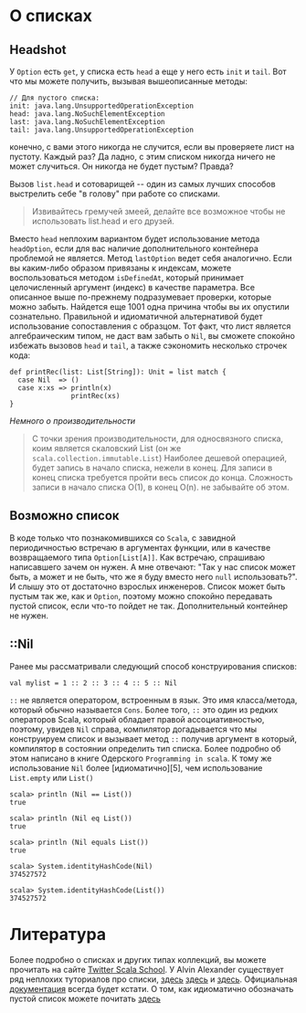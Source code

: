О списках
=========

## Headshot
У `Option` есть `get`, у списка есть `head` а еще у него есть `init` и
`tail`. Вот что мы можете получить, вызывая вышеописанные методы:

    // Для пустого списка:
    init: java.lang.UnsupportedOperationException
    head: java.lang.NoSuchElementException
    last: java.lang.NoSuchElementException
    tail: java.lang.UnsupportedOperationException

конечно, с вами этого никогда не случится, если вы проверяете лист
на пустоту. Каждый раз? Да ладно, с этим списком никогда ничего не может
случиться. Он никогда не будет пустым? Правда?

Вызов `list.head` и сотоварищей -- один из самых лучших способов
выстрелить себе "в голову" при работе со списками.

> Извивайтесь гремучей змеей, делайте все возможное чтобы не
> использовать list.head и его друзей.

Вместо `head` неплохим вариантом будет использование метода
`headOption`, если для вас наличие дополнительного контейнера проблемой
не является. Метод `lastOption` ведет себя аналогично. Если вы
каким-либо образом привязаны к индексам, можете воспользоваться методом
`isDefinedAt`, который принимает целочисленный аргумент (индекс)
в качестве параметра.
Все описанное выше по-прежнему подразумевает проверки, которые можно
забыть. Найдется еще 1001 одна причина чтобы вы их опустили сознательно.
Правильной и идиоматичной альтернативой будет использование
сопоставления с образцом. Тот факт, что лист является алгебраическим
типом, не даст вам забыть о `Nil`, вы сможете спокойно избежать вызовов
`head` и `tail`, а также сэкономить несколько строчек кода:

    def printRec(list: List[String]): Unit = list match {
      case Nil  => ()
      case x:xs => println(x)
                   printRec(xs)
    }

*Немного о производительности*
> С точки зрения производительности, для односвязного списка, коим
> является скаловский List (он же `scala.collection.immutable.List`)
> Наиболее дешевой операцией, будет запись в начало списка, нежели
> в конец. Для записи в конец списка требуется пройти весь список до
> конца. Сложность записи в начало списка O(1), в конец O(n).
> не забывайте об этом.

## Возможно список
В коде только что познакомившихся со `Scala`, с завидной периодичностью
встречаю в аргументах функции, или в качестве возвращаемого типа
`Option[List[A]]`. Как встречаю, спрашиваю написавшего зачем он нужен.
А мне отвечают: "Так у нас список может быть, а может и не быть, что
же я буду вместо него `null` использовать?". И слышу это от достаточно
взрослых инженеров. Список может быть пустым так же, как и `Option`,
поэтому можно спокойно передавать пустой список, если что-то пойдет не
так. Дополнительный контейнер не нужен.

## ::Nil
Ранее мы рассматривали следующий способ конструирования списков:

    val mylist = 1 :: 2 :: 3 :: 4 :: 5 :: Nil

`::` не является оператором, встроенным в язык. Это имя класса/метода,
который обычно называется `Cons`. Более того, `::` это один из редких
операторов Scala, который обладает правой ассоциативностью, поэтому,
увидев `Nil` справа, компилятор догадывается что мы конструируем список
и вызывает метод `::` получив аргумент в который, компилятор в
состоянии определить тип списка. Более подробно об этом написано в книге
Одерского `Programming in scala`. К тому же использование `Nil` более
[идиоматично][5], чем использование `List.empty` или `List()`

    scala> println (Nil == List())
    true

    scala> println (Nil eq List())
    true

    scala> println (Nil equals List())
    true

    scala> System.identityHashCode(Nil)
    374527572

    scala> System.identityHashCode(List())
    374527572


Литература
==========
Более подробно о списках и других типах коллекций, вы можете прочитать
на сайте [Twitter Scala School][tschool-col]. У Alvin Alexander существует ряд
неплохих туториалов про списки, [здесь][aal1] [здесь][aal2] и [здесь][aal3].
Официальная [документация][list-doc] всегда будет кстати. О том, как
идиоматично обозначать пустой список можете почитать [здесь][empty-list]

[tschool-col]: https://twitter.github.io/scala_school/collections.html
[aal1]: http://alvinalexander.com/scala/scala-list-class-examples
[aal2]: http://alvinalexander.com/scala/how-create-scala-list-range-fill-tabulate-constructors
[aal3]: http://alvinalexander.com/scala/how-add-elements-to-a-list-in-scala-listbuffer-immutable
[list-doc]: http://www.scala-lang.org/api/current/scala/collection/immutable/List.html
[empty-list]: http://stackoverflow.com/questions/5981850/scala-nil-vs-list

